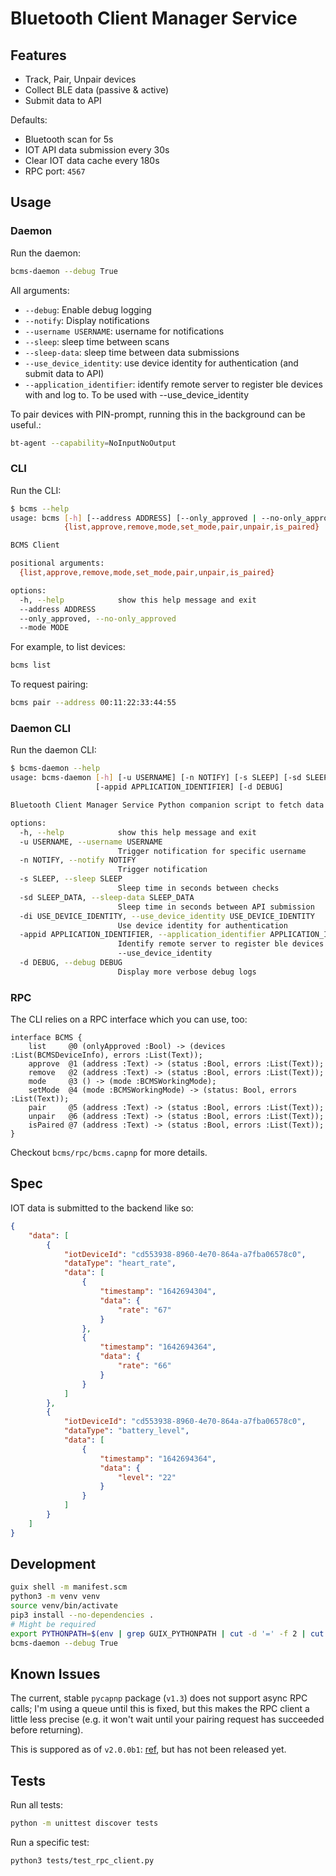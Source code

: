 # Bluetooth Client Manager Service

## Features

- Track, Pair, Unpair devices
- Collect BLE data (passive & active)
- Submit data to API

Defaults:

 - Bluetooth scan for 5s
 - IOT API data submission every 30s
 - Clear IOT data cache every 180s
 - RPC port: `4567`

## Usage

### Daemon

Run the daemon:

```bash
bcms-daemon --debug True
```

All arguments:

- `--debug`: Enable debug logging
- `--notify`: Display notifications
- `--username USERNAME`: username for notifications
- `--sleep`: sleep time between scans
- `--sleep-data`: sleep time between data submissions
- `--use_device_identity`: use device identity for authentication (and submit data to API)
- `--application_identifier`: identify remote server to register ble devices with and log to. To be used with --use_device_identity

To pair devices with PIN-prompt, running this in the background can be useful.:

```bash
bt-agent --capability=NoInputNoOutput
```

### CLI

Run the CLI:

```bash
$ bcms --help
usage: bcms [-h] [--address ADDRESS] [--only_approved | --no-only_approved] [--mode MODE]
            {list,approve,remove,mode,set_mode,pair,unpair,is_paired}

BCMS Client

positional arguments:
  {list,approve,remove,mode,set_mode,pair,unpair,is_paired}

options:
  -h, --help            show this help message and exit
  --address ADDRESS
  --only_approved, --no-only_approved
  --mode MODE
```

For example, to list devices:

```bash
bcms list
```

To request pairing:

```bash
bcms pair --address 00:11:22:33:44:55
```

### Daemon CLI

Run the daemon CLI:

```bash
$ bcms-daemon --help
usage: bcms-daemon [-h] [-u USERNAME] [-n NOTIFY] [-s SLEEP] [-sd SLEEP_DATA] [-di USE_DEVICE_IDENTITY]
                   [-appid APPLICATION_IDENTIFIER] [-d DEBUG]

Bluetooth Client Manager Service Python companion script to fetch data from bluetooth device and write to file.

options:
  -h, --help            show this help message and exit
  -u USERNAME, --username USERNAME
                        Trigger notification for specific username
  -n NOTIFY, --notify NOTIFY
                        Trigger notification
  -s SLEEP, --sleep SLEEP
                        Sleep time in seconds between checks
  -sd SLEEP_DATA, --sleep-data SLEEP_DATA
                        Sleep time in seconds between API submission
  -di USE_DEVICE_IDENTITY, --use_device_identity USE_DEVICE_IDENTITY
                        Use device identity for authentication
  -appid APPLICATION_IDENTIFIER, --application_identifier APPLICATION_IDENTIFIER
                        Identify remote server to register ble devices with and log to. To be used with
                        --use_device_identity
  -d DEBUG, --debug DEBUG
                        Display more verbose debug logs
```

### RPC

The CLI relies on a RPC interface which you can use, too:

```
interface BCMS {
    list     @0 (onlyApproved :Bool) -> (devices :List(BCMSDeviceInfo), errors :List(Text));
    approve  @1 (address :Text) -> (status :Bool, errors :List(Text));
    remove   @2 (address :Text) -> (status :Bool, errors :List(Text));
    mode     @3 () -> (mode :BCMSWorkingMode);
    setMode  @4 (mode :BCMSWorkingMode) -> (status: Bool, errors :List(Text));
    pair     @5 (address :Text) -> (status :Bool, errors :List(Text));
    unpair   @6 (address :Text) -> (status :Bool, errors :List(Text));
    isPaired @7 (address :Text) -> (status :Bool, errors :List(Text));
}
```

Checkout `bcms/rpc/bcms.capnp` for more details.

## Spec

IOT data is submitted to the backend like so:

```json
{
    "data": [
        {
            "iotDeviceId": "cd553938-8960-4e70-864a-a7fba06578c0",
            "dataType": "heart_rate",
            "data": [
                {
                    "timestamp": "1642694304",
                    "data": {
                        "rate": "67"
                    }
                },
                {
                    "timestamp": "1642694364",
                    "data": {
                        "rate": "66"
                    }
                }
            ]
        },
        {
            "iotDeviceId": "cd553938-8960-4e70-864a-a7fba06578c0",
            "dataType": "battery_level",
            "data": [
                {
                    "timestamp": "1642694364",
                    "data": {
                        "level": "22"
                    }
                }
            ]
        }
    ]
}
```

## Development

```bash
guix shell -m manifest.scm
python3 -m venv venv
source venv/bin/activate
pip3 install --no-dependencies .
# Might be required
export PYTHONPATH=$(env | grep GUIX_PYTHONPATH | cut -d '=' -f 2 | cut -d ':' -f 1):$PYTHONPATH
bcms-daemon --debug True
```

## Known Issues

The current, stable `pycapnp` package (`v1.3`) does not support async RPC calls; I'm using a queue until this is fixed, but this makes the RPC client a little less precise (e.g. it won't wait until your pairing request has succeeded before returning).

This is suppored as of `v2.0.0b1`: [ref](https://github.com/capnproto/pycapnp/blob/master/CHANGELOG.md#v200b1-2023-10-03), but has not been released yet.

## Tests

Run all tests:

```bash
python -m unittest discover tests
```

Run a specific test:

```bash
python3 tests/test_rpc_client.py
```